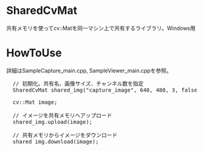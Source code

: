 SharedCvMat
===========

共有メモリを使ってcv::Matを同一マシン上で共有するライブラリ。Windows用

HowToUse
===========
詳細はSampleCapture_main.cpp, SampleViewer_main.cppを参照。

<pre>
  // 初期化。共有名、画像サイズ、チャンネル数を指定
  SharedCvMat shared_img("capture_image", 640, 480, 3, false);
  
  cv::Mat image;
  
  // イメージを共有メモリへアップロード
  shared_img.upload(image);
  
  // 共有メモリからイメージをダウンロード
  shared_img.download(image);
</pre>
